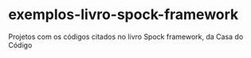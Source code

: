 # exemplos-livro-spock-framework
Projetos com os códigos citados no livro Spock framework, da Casa do Código
